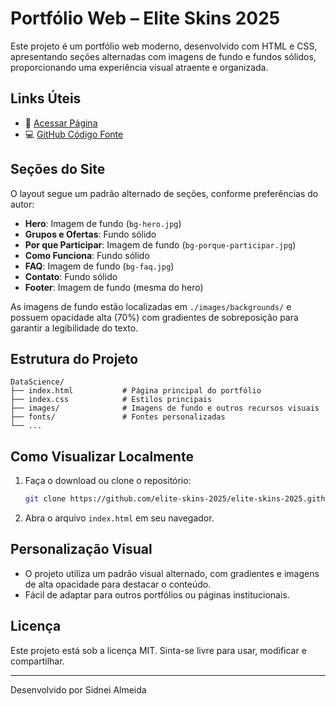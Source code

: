 # Portfólio Web – Elite Skins 2025

Este projeto é um portfólio web moderno, desenvolvido com HTML e CSS, apresentando seções alternadas com imagens de fundo e fundos sólidos, proporcionando uma experiência visual atraente e organizada.

## Links Úteis
- 🔗 [Acessar Página](https://elite-skins-2025.github.io/)
- 💻 [GitHub Código Fonte](https://github.com/elite-skins-2025/elite-skins-2025.github.io)

## Seções do Site
O layout segue um padrão alternado de seções, conforme preferências do autor:
- **Hero**: Imagem de fundo (`bg-hero.jpg`)
- **Grupos e Ofertas**: Fundo sólido
- **Por que Participar**: Imagem de fundo (`bg-porque-participar.jpg`)
- **Como Funciona**: Fundo sólido
- **FAQ**: Imagem de fundo (`bg-faq.jpg`)
- **Contato**: Fundo sólido
- **Footer**: Imagem de fundo (mesma do hero)

As imagens de fundo estão localizadas em `./images/backgrounds/` e possuem opacidade alta (70%) com gradientes de sobreposição para garantir a legibilidade do texto.

## Estrutura do Projeto
```
DataScience/
├── index.html           # Página principal do portfólio
├── index.css            # Estilos principais
├── images/              # Imagens de fundo e outros recursos visuais
├── fonts/               # Fontes personalizadas
└── ...
```

## Como Visualizar Localmente
1. Faça o download ou clone o repositório:
   ```bash
   git clone https://github.com/elite-skins-2025/elite-skins-2025.github.io.git
   ```
2. Abra o arquivo `index.html` em seu navegador.

## Personalização Visual
- O projeto utiliza um padrão visual alternado, com gradientes e imagens de alta opacidade para destacar o conteúdo.
- Fácil de adaptar para outros portfólios ou páginas institucionais.

## Licença
Este projeto está sob a licença MIT. Sinta-se livre para usar, modificar e compartilhar.

---
Desenvolvido por Sidnei Almeida
